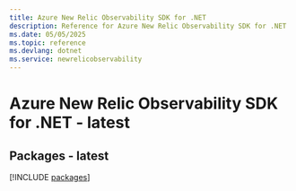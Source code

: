 ```yaml
---
title: Azure New Relic Observability SDK for .NET
description: Reference for Azure New Relic Observability SDK for .NET
ms.date: 05/05/2025
ms.topic: reference
ms.devlang: dotnet
ms.service: newrelicobservability
---
```

# Azure New Relic Observability SDK for .NET - latest
## Packages - latest
[!INCLUDE [packages](new-relic-observability-index.md)]